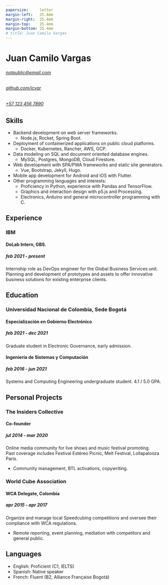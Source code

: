 ```yaml
---
papersize:     letter
margin-left:   25.4mm
margin-right:  25.4mm
margin-top:    25.4mm
margin-bottom: 25.4mm
# title: Juan Camilo Vargas
---
```

# Juan Camilo Vargas

###### [notpublic@email.com][email]
###### [github.com/jcvar][github]
###### [+57 123 456 7890][tel]

## Skills

- Backend development on web server frameworks.
  - Node.js, Rocket, Spring Boot.
- Deployment of containerized applications on public cloud platforms.
  - Docker, Kubernetes, Rancher, AWS, GCP.
- Data modeling on SQL and document oriented database engines.
  - MySQL, Postgres, MongoDB, Cloud Firestore.
- Web development with SPA/PWA frameworks and static site generators.
  - Vue, Bootstrap, Jekyll, Hugo.
- Mobile app development for Android and iOS with Flutter.
- Other programming languages and interests:
  - Proficiency in Python, experience with Pandas and TensorFlow.
  - Graphics and interaction design with p5.js and Processing.
  - Electronics, Arduino and general microcontroller programming with C.

## Experience

### IBM
#### DoLab Intern, GBS.
##### feb 2021 - present
Internship role as DevOps engineer for the Global Business Services unit.
Planning and development of prototypes and assets to offer innovative business
solutions for existing enterprise clients.

## Education

### Universidad Nacional de Colombia, Sede Bogotá

#### Especialización en Gobierno Electrónico
##### feb 2021 - dec 2021
Graduate student in Electronic Governance, early admission.

#### Ingeniería de Sistemas y Computación
##### feb 2016 - jun 2021
Systems and Computing Engineering undergraduate student. 4.1 / 5.0 GPA.

## Personal Projects

### The Insiders Collective
#### Co-founder
##### jul 2014 - mar 2020
Online media community for live shows and music festival promoting.\
Past coverage includes Festival Estéreo Picnic, Melt Festival, Lollapalooza Paris.

- Community management, BTL activations, copywriting.

### World Cube Association
#### WCA Delegate, Colombia
##### apr 2015 - apr 2017
Organize and manage local Speedcubing competitions and oversee their
compliance with WCA regulations.

- Remote reporting, event planning, mediation with competitors and general public.

<!---
## Programming Projects

### [GraderUN][graderun]
#### jul - dec 2020
Microservices based application for school management (university coursework).
Developed part of the web frontend with Vue, part of its GraphQL
API gateway and built one of its underlying microservices in Rust.

### BitBillet
#### sep - oct 2018
Custom built ticketing solution.
Developed a Node.js application to manage ticket check-in for a 150+ attendee concert.
-->
## Languages

- English: Proficient (C1, IELTS)
- Spanish: Native speaker
- French: Fluent (B2, Alliance Française Bogotá)

<!--- Links -->
[email]: mailto:notpublic@email.com
[github]: https://github.com/jcvar
[tel]: tel:+571234567890
[graderun]: https://github.com/graderun "GraderUN on GitHub"
